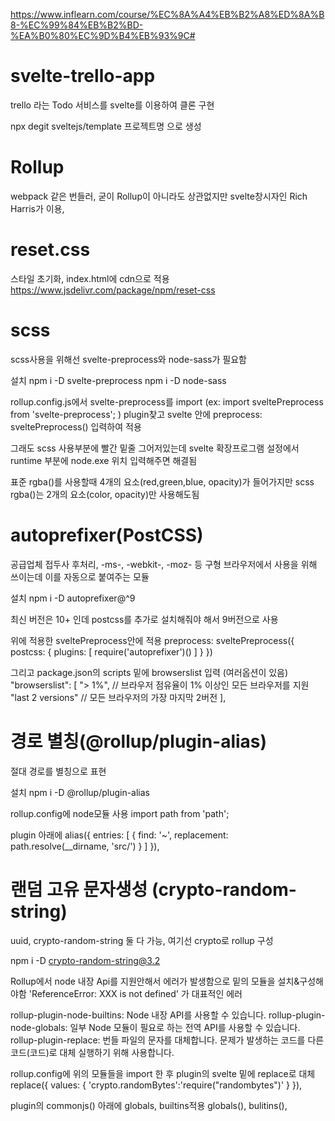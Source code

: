 https://www.inflearn.com/course/%EC%8A%A4%EB%B2%A8%ED%8A%B8-%EC%99%84%EB%B2%BD-%EA%B0%80%EC%9D%B4%EB%93%9C#

# svelte-trello-app
trello 라는 Todo 서비스를 svelte를 이용하여 클론 구현

npx degit sveltejs/template 프로젝트명 으로 생성

# Rollup 
webpack 같은 번들러,
굳이 Rollup이 아니라도 상관없지만 svelte창시자인 Rich Harris가 이용,

# reset.css
스타일 초기화, index.html에 cdn으로 적용
https://www.jsdelivr.com/package/npm/reset-css

# scss
scss사용을 위해선 svelte-preprocess와 node-sass가 필요함

설치
npm i -D svelte-preprocess
npm i -D node-sass

rollup.config.js에서 
svelte-preprocess를 import (ex: import sveltePreprocess from 'svelte-preprocess'; )
plugin찾고 svelte 안에 preprocess: sveltePreprocess() 입력하여 적용

그래도 scss 사용부분에 빨간 밑줄 그어저있는데 
svelte 확장프로그램 설정에서 runtime 부분에 node.exe 위치 입력해주면 해결됨

표준 rgba()를 사용할때 4개의 요소(red,green,blue, opacity)가 들어가지만
scss rgba()는 2개의 요소(color, opacity)만 사용해도됨


# autoprefixer(PostCSS)
공급업체 접두사 후처리, 
-ms-, -webkit-, -moz- 등 구형 브라우저에서 사용을 위해 쓰이는데
이를 자동으로 붙여주는 모듈

설치
npm i -D autoprefixer@^9

최신 버전은 10+ 인데 postcss를 추가로 설치해줘야 해서 9버전으로 사용

위에 적용한 sveltePreprocess안에 적용
preprocess: sveltePreprocess({
	postcss: {
		plugins: [
    		require('autoprefixer')()
		]
	}
})

그리고 package.json의 scripts 밑에 browserslist 입력 (여러옵션이 있음)
"browserslist": [
   "> 1%", // 브라우저 점유율이 1% 이상인 모든 브라우저를 지원
   "last 2 versions" // 모든 브라우저의 가장 마지막 2버전
],


# 경로 별칭(@rollup/plugin-alias)
절대 경로를 별칭으로 표현

설치
npm i -D @rollup/plugin-alias

rollup.config에 node모듈 사용
import path from 'path';

plugin 아래에 
alias({
	entries: [
		{
			find: '~',
			replacement: path.resolve(__dirname, 'src/')
		}
	]
}),

# 랜덤 고유 문자생성 (crypto-random-string)
uuid, crypto-random-string 둘 다 가능, 여기선 crypto로 rollup 구성

npm i -D crypto-random-string@3.2

Rollup에서 node 내장 Api를 지원안해서 에러가 발생함으로 밑의 모듈을 설치&구성해야함
'ReferenceError: XXX is not defined' 가 대표적인 에러

rollup-plugin-node-builtins: Node 내장 API를 사용할 수 있습니다.
rollup-plugin-node-globals: 일부 Node 모듈이 필요로 하는 전역 API를 사용할 수 있습니다.
rollup-plugin-replace: 번들 파일의 문자를 대체합니다. 문제가 발생하는 코드를 다른 코드(코드)로 대체 실행하기 위해 사용합니다.

rollup.config에 위의 모듈들을 import 한 후 
plugin의 svelte 밑에 replace로 대체
replace({
	values: {
		'crypto.randomBytes':'require("randombytes")'
	}
}),

plugin의 commonjs() 아래에 globals, builtins적용
globals(),
bulitins(),